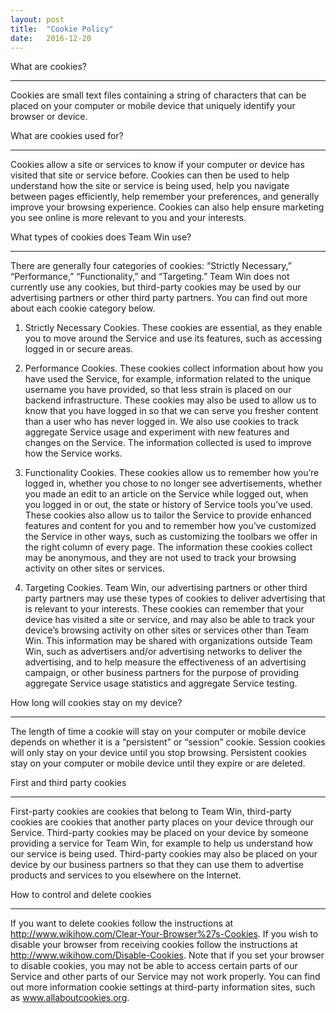 ```yaml
---
layout: post
title:  "Cookie Policy"
date:   2016-12-20
---
```


<div class='page-heading'>What are cookies?</div>
<hr />

Cookies are small text files containing a string of characters that can be placed on your computer or mobile device that uniquely identify your browser or device.

<div class='page-heading'>What are cookies used for?</div>
<hr />

Cookies allow a site or services to know if your computer or device has visited that site or service before. Cookies can then be used to help understand how the site or service is being used, help you navigate between pages efficiently, help remember your preferences, and generally improve your browsing experience. Cookies can also help ensure marketing you see online is more relevant to you and your interests.

<div class='page-heading'>What types of cookies does Team Win use?</div>
<hr />

There are generally four categories of cookies: “Strictly Necessary,” “Performance,” “Functionality,” and “Targeting.” Team Win does not currently use any cookies, but third-party cookies may be used by our advertising partners or other third party partners. You can find out more about each cookie category below.

1. Strictly Necessary Cookies. These cookies are essential, as they enable you to move around the Service and use its features, such as accessing logged in or secure areas.

2. Performance Cookies. These cookies collect information about how you have used the Service, for example, information related to the unique username you have provided, so that less strain is placed on our backend infrastructure. These cookies may also be used to allow us to know that you have logged in so that we can serve you fresher content than a user who has never logged in. We also use cookies to track aggregate Service usage and experiment with new features and changes on the Service. The information collected is used to improve how the Service works.

3. Functionality Cookies. These cookies allow us to remember how you’re logged in, whether you chose to no longer see advertisements, whether you made an edit to an article on the Service while logged out, when you logged in or out, the state or history of Service tools you’ve used. These cookies also allow us to tailor the Service to provide enhanced features and content for you and to remember how you’ve customized the Service in other ways, such as customizing the toolbars we offer in the right column of every page. The information these cookies collect may be anonymous, and they are not used to track your browsing activity on other sites or services.

4. Targeting Cookies. Team Win, our advertising partners or other third party partners may use these types of cookies to deliver advertising that is relevant to your interests. These cookies can remember that your device has visited a site or service, and may also be able to track your device’s browsing activity on other sites or services other than Team Win. This information may be shared with organizations outside Team Win, such as advertisers and/or advertising networks to deliver the advertising, and to help measure the effectiveness of an advertising campaign, or other business partners for the purpose of providing aggregate Service usage statistics and aggregate Service testing.

<div class='page-heading'>How long will cookies stay on my device?</div>
<hr />

The length of time a cookie will stay on your computer or mobile device depends on whether it is a “persistent” or “session” cookie. Session cookies will only stay on your device until you stop browsing. Persistent cookies stay on your computer or mobile device until they expire or are deleted.

<div class='page-heading'>First and third party cookies</div>
<hr />

First-party cookies are cookies that belong to Team Win, third-party cookies are cookies that another party places on your device through our Service. Third-party cookies may be placed on your device by someone providing a service for Team Win, for example to help us understand how our service is being used. Third-party cookies may also be placed on your device by our business partners so that they can use them to advertise products and services to you elsewhere on the Internet.

<div class='page-heading'>How to control and delete cookies</div>
<hr />

If you want to delete cookies follow the instructions at http://www.wikihow.com/Clear-Your-Browser%27s-Cookies. If you wish to disable your browser from receiving cookies follow the instructions at http://www.wikihow.com/Disable-Cookies. Note that if you set your browser to disable cookies, you may not be able to access certain parts of our Service and other parts of our Service may not work properly. You can find out more information cookie settings at third-party information sites, such as www.allaboutcookies.org.

